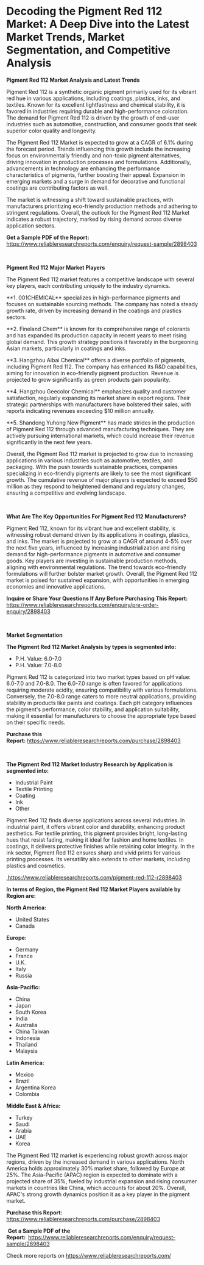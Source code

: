 <p><h1>Decoding the Pigment Red 112 Market: A Deep Dive into the Latest Market Trends, Market Segmentation, and Competitive Analysis</h1></p><p><strong>Pigment Red 112 Market Analysis and Latest Trends</strong></p>
<p><p>Pigment Red 112 is a synthetic organic pigment primarily used for its vibrant red hue in various applications, including coatings, plastics, inks, and textiles. Known for its excellent lightfastness and chemical stability, it is favored in industries requiring durable and high-performance coloration. The demand for Pigment Red 112 is driven by the growth of end-user industries such as automotive, construction, and consumer goods that seek superior color quality and longevity.</p><p>The Pigment Red 112 Market is expected to grow at a CAGR of 6.1% during the forecast period. Trends influencing this growth include the increasing focus on environmentally friendly and non-toxic pigment alternatives, driving innovation in production processes and formulations. Additionally, advancements in technology are enhancing the performance characteristics of pigments, further boosting their appeal. Expansion in emerging markets and a surge in demand for decorative and functional coatings are contributing factors as well.</p><p>The market is witnessing a shift toward sustainable practices, with manufacturers prioritizing eco-friendly production methods and adhering to stringent regulations. Overall, the outlook for the Pigment Red 112 Market indicates a robust trajectory, marked by rising demand across diverse application sectors.</p></p>
<p><strong>Get a Sample PDF of the Report:&nbsp;</strong> <a href="https://www.reliableresearchreports.com/enquiry/request-sample/2898403?utm_campaign=3057&utm_medium=2&utm_source=Github&utm_content=ia&utm_term=15032025&utm_id=pigment-red-112">https://www.reliableresearchreports.com/enquiry/request-sample/2898403</a></p>
<p>&nbsp;</p>
<p><strong>Pigment Red 112 Major Market Players</strong></p>
<p><p>The Pigment Red 112 market features a competitive landscape with several key players, each contributing uniquely to the industry dynamics. </p><p>**1. 001CHEMICAL** specializes in high-performance pigments and focuses on sustainable sourcing methods. The company has noted a steady growth rate, driven by increasing demand in the coatings and plastics sectors. </p><p>**2. Fineland Chem** is known for its comprehensive range of colorants and has expanded its production capacity in recent years to meet rising global demand. This growth strategy positions it favorably in the burgeoning Asian markets, particularly in coatings and inks.</p><p>**3. Hangzhou Aibai Chemical** offers a diverse portfolio of pigments, including Pigment Red 112. The company has enhanced its R&D capabilities, aiming for innovation in eco-friendly pigment production. Revenue is projected to grow significantly as green products gain popularity.</p><p>**4. Hangzhou Geecolor Chemical** emphasizes quality and customer satisfaction, regularly expanding its market share in export regions. Their strategic partnerships with manufacturers have bolstered their sales, with reports indicating revenues exceeding $10 million annually.</p><p>**5. Shandong Yuhong New Pigment** has made strides in the production of Pigment Red 112 through advanced manufacturing techniques. They are actively pursuing international markets, which could increase their revenue significantly in the next few years.</p><p>Overall, the Pigment Red 112 market is projected to grow due to increasing applications in various industries such as automotive, textiles, and packaging. With the push towards sustainable practices, companies specializing in eco-friendly pigments are likely to see the most significant growth. The cumulative revenue of major players is expected to exceed $50 million as they respond to heightened demand and regulatory changes, ensuring a competitive and evolving landscape.</p></p>
<p>&nbsp;</p>
<p><strong>What Are The Key Opportunities For Pigment Red 112 Manufacturers?</strong></p>
<p><p>Pigment Red 112, known for its vibrant hue and excellent stability, is witnessing robust demand driven by its applications in coatings, plastics, and inks. The market is projected to grow at a CAGR of around 4-5% over the next five years, influenced by increasing industrialization and rising demand for high-performance pigments in automotive and consumer goods. Key players are investing in sustainable production methods, aligning with environmental regulations. The trend towards eco-friendly formulations will further bolster market growth. Overall, the Pigment Red 112 market is poised for sustained expansion, with opportunities in emerging economies and innovative applications.</p></p>
<p><strong>Inquire or Share Your Questions If Any Before Purchasing This Report:</strong> <a href="https://www.reliableresearchreports.com/enquiry/pre-order-enquiry/2898403?utm_campaign=3057&utm_medium=2&utm_source=Github&utm_content=ia&utm_term=15032025&utm_id=pigment-red-112">https://www.reliableresearchreports.com/enquiry/pre-order-enquiry/2898403</a></p>
<p>&nbsp;</p>
<p><strong>Market Segmentation</strong></p>
<p><strong>The Pigment Red 112 Market Analysis by types is segmented into:</strong></p>
<p><ul><li>P.H. Value: 6.0-7.0</li><li>P.H. Value: 7.0-8.0</li></ul></p>
<p><p>Pigment Red 112 is categorized into two market types based on pH value: 6.0-7.0 and 7.0-8.0. The 6.0-7.0 range is often favored for applications requiring moderate acidity, ensuring compatibility with various formulations. Conversely, the 7.0-8.0 range caters to more neutral applications, providing stability in products like paints and coatings. Each pH category influences the pigment's performance, color stability, and application suitability, making it essential for manufacturers to choose the appropriate type based on their specific needs.</p></p>
<p><strong>Purchase this Report:&nbsp;</strong><a href="https://www.reliableresearchreports.com/purchase/2898403?utm_campaign=3057&utm_medium=2&utm_source=Github&utm_content=ia&utm_term=15032025&utm_id=pigment-red-112">https://www.reliableresearchreports.com/purchase/2898403</a></p>
<p>&nbsp;</p>
<p><strong>The Pigment Red 112 Market Industry Research by Application is segmented into:</strong></p>
<p><ul><li>Industrial Paint</li><li>Textile Printing</li><li>Coating</li><li>Ink</li><li>Other</li></ul></p>
<p><p>Pigment Red 112 finds diverse applications across several industries. In industrial paint, it offers vibrant color and durability, enhancing product aesthetics. For textile printing, this pigment provides bright, long-lasting hues that resist fading, making it ideal for fashion and home textiles. In coatings, it delivers protective finishes while retaining color integrity. In the ink sector, Pigment Red 112 ensures sharp and vivid prints for various printing processes. Its versatility also extends to other markets, including plastics and cosmetics.</p></p>
<p><a href="https://www.reliableresearchreports.com/pigment-red-112-r2898403?utm_campaign=3057&utm_medium=2&utm_source=Github&utm_content=ia&utm_term=15032025&utm_id=pigment-red-112">&nbsp;https://www.reliableresearchreports.com/pigment-red-112-r2898403</a></p>
<p><strong>In terms of Region, the Pigment Red 112 Market Players available by Region are:</strong></p>
<p>
    <p> <strong> North America: </strong>
        <ul>
            <li>United States</li>
            <li>Canada</li>
        </ul>
        </p> 
    <p> <strong> Europe: </strong>
        <ul>
            <li>Germany</li>
            <li>France</li>
            <li>U.K.</li>
            <li>Italy</li>
            <li>Russia</li>
        </ul>
        </p> 
    <p> <strong> Asia-Pacific: </strong>
        <ul>
            <li>China</li>
            <li>Japan</li>
            <li>South Korea</li>
            <li>India</li>
            <li>Australia</li>
            <li>China Taiwan</li>
            <li>Indonesia</li>
            <li>Thailand</li>
            <li>Malaysia</li>
        </ul>
        </p> 
    <p> <strong> Latin America: </strong>
        <ul>
            <li>Mexico</li>
            <li>Brazil</li>
            <li>Argentina Korea</li>
            <li>Colombia</li>
        </ul>
        </p> 
    <p> <strong> Middle East & Africa: </strong>
        <ul>
            <li>Turkey</li>
            <li>Saudi</li>
            <li>Arabia</li>
            <li>UAE</li>
            <li>Korea</li>
        </ul>
    </p>
    </p>
<p><p>The Pigment Red 112 market is experiencing robust growth across major regions, driven by the increased demand in various applications. North America holds approximately 30% market share, followed by Europe at 25%. The Asia-Pacific (APAC) region is expected to dominate with a projected share of 35%, fueled by industrial expansion and rising consumer markets in countries like China, which accounts for about 20%. Overall, APAC's strong growth dynamics position it as a key player in the pigment market.</p></p>
<p><strong>Purchase this Report: </strong><a href="https://www.reliableresearchreports.com/purchase/2898403?utm_campaign=3057&utm_medium=2&utm_source=Github&utm_content=ia&utm_term=15032025&utm_id=pigment-red-112">https://www.reliableresearchreports.com/purchase/2898403</a></p>
<p>&nbsp;<strong>Get a Sample PDF of the Report:&nbsp;&nbsp;</strong><a href="https://www.reliableresearchreports.com/enquiry/request-sample/2898403?utm_campaign=3057&utm_medium=2&utm_source=Github&utm_content=ia&utm_term=15032025&utm_id=pigment-red-112">https://www.reliableresearchreports.com/enquiry/request-sample/2898403</a></p>
<p><strong></strong></p>
<p>Check more reports on <a href="https://www.reliableresearchreports.com/?utm_campaign=3057&utm_medium=2&utm_source=Github&utm_content=ia&utm_term=15032025&utm_id=pigment-red-112">https://www.reliableresearchreports.com/</a></p>